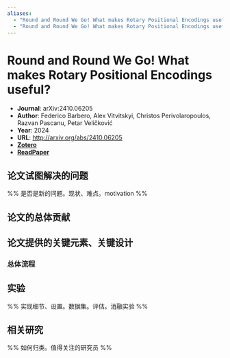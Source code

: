 ```yaml
---
aliases:
  - "Round and Round We Go! What makes Rotary Positional Encodings useful?"
  - "Round and Round We Go! What makes Rotary Positional Encodings useful?, 2024"
---
```

# Round and Round We Go! What makes Rotary Positional Encodings useful?

- **Journal**: arXiv:2410.06205
- **Author**: Federico Barbero, Alex Vitvitskyi, Christos Perivolaropoulos, Razvan Pascanu, Petar Veličković
- **Year**: 2024
- **URL**: http://arxiv.org/abs/2410.06205
- [**Zotero**](zotero://select/items/@2024WeGoWhatBarbero)
- [**ReadPaper**](https://readpaper.com/pdf-annotate/note?pdfId=2626002169375580928&noteId=2626007918037868544)

## 论文试图解决的问题

%% 是否是新的问题。现状、难点。motivation %%

## 论文的总体贡献

## 论文提供的关键元素、关键设计

### 总体流程

## 实验

%% 实现细节、设置。数据集。评估。消融实验 %%

## 相关研究

%% 如何归类。值得关注的研究员 %%
